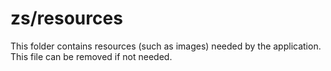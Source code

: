 # zs/resources

This folder contains resources (such as images) needed by the application. This file can
be removed if not needed.
